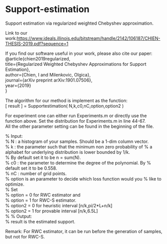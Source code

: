 # Support-estimation
Support estimation via regularized weighted Chebyshev approximation.

Link to our work:https://www.ideals.illinois.edu/bitstream/handle/2142/106187/CHIEN-THESIS-2019.pdf?sequence=1  

If you find our software useful in your work, please also cite our paper:  
@article{chien2019regularized,  
  title={Regularized Weighted Chebyshev Approximations for Support Estimation},  
  author={Chien, I and Milenkovic, Olgica},  
  journal={arXiv preprint arXiv:1901.07506},  
  year={2019}  
}  

The algorithm for our method is implement as the function:  
[ result ] = Supportestimation( N,k,c0,nC,option,option2 )  

For experiment one can either run Experiments.m or directly use the function above. Set the distribution for Experiments.m in line 44-67.   
All the other parameter setting can be found in the beginning of the file.  

% Input:  
%        N : a histogram of your samples. Should be a 1-dim column vector.  
%        k : the parameter such that the minimum non zero probability of
%        a alphabet for underlying distribution is lower bounded by 1/k.  
%        By default set it to be n = sum(N).  
%        c0 : the parameter to determine the degree of the polynomial. By
%        default set it to be 0.558.  
%        nC : number of grid points.  
%        option is an parameter to decide which loss function would you
%        like to optimize.  
%        Set  
%        option = 0 for RWC estimator and  
%        option = 1 for RWC-S estimator.  
%        option2 = 0 for heuristic interval [n/k,pi/2*L+n/k]  
%        option2 = 1 for provable interval [n/k,6.5L]  
%
% Output:    
%        result is the estimated support.   
  
Remark: For RWC estimator, it can be run before the generation of samples, but not for RWC-S.

